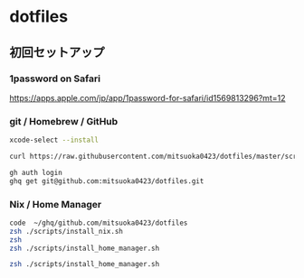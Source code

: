 # dotfiles

## 初回セットアップ

### 1password on Safari

https://apps.apple.com/jp/app/1password-for-safari/id1569813296?mt=12

### git / Homebrew / GitHub

```bash
xcode-select --install

curl https://raw.githubusercontent.com/mitsuoka0423/dotfiles/master/scripts/install_homebrew_app.sh | sh

gh auth login
ghq get git@github.com:mitsuoka0423/dotfiles.git
```

### Nix / Home Manager

```bash
code  ~/ghq/github.com/mitsuoka0423/dotfiles
zsh ./scripts/install_nix.sh
zsh
zsh ./scripts/install_home_manager.sh
```

```bash
zsh ./scripts/install_home_manager.sh
```

